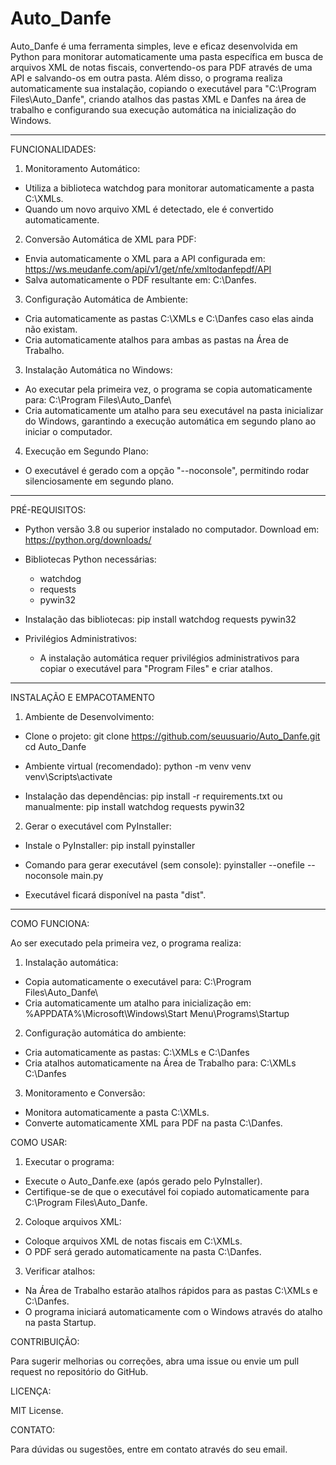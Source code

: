 # Auto_Danfe

Auto_Danfe é uma ferramenta simples, leve e eficaz desenvolvida em Python para monitorar automaticamente uma pasta específica em busca de arquivos XML de notas fiscais, convertendo-os para PDF através de uma API e salvando-os em outra pasta. Além disso, o programa realiza automaticamente sua instalação, copiando o executável para "C:\Program Files\Auto_Danfe", criando atalhos das pastas XML e Danfes na área de trabalho e configurando sua execução automática na inicialização do Windows.

-------------------------------------------------------------------------------

FUNCIONALIDADES:

1. Monitoramento Automático:
- Utiliza a biblioteca watchdog para monitorar automaticamente a pasta C:\XMLs.
- Quando um novo arquivo XML é detectado, ele é convertido automaticamente.

2. Conversão Automática de XML para PDF:
- Envia automaticamente o XML para a API configurada em:
  https://ws.meudanfe.com/api/v1/get/nfe/xmltodanfepdf/API
- Salva automaticamente o PDF resultante em: C:\Danfes.

3. Configuração Automática de Ambiente:
- Cria automaticamente as pastas C:\XMLs e C:\Danfes caso elas ainda não existam.
- Cria automaticamente atalhos para ambas as pastas na Área de Trabalho.

3. Instalação Automática no Windows:
- Ao executar pela primeira vez, o programa se copia automaticamente para:
  C:\Program Files\Auto_Danfe\
- Cria automaticamente um atalho para seu executável na pasta inicializar do Windows, garantindo a execução automática em segundo plano ao iniciar o computador.

4. Execução em Segundo Plano:
- O executável é gerado com a opção "--noconsole", permitindo rodar silenciosamente em segundo plano.

--------------------------------------------------------------------------------
PRÉ-REQUISITOS:

- Python versão 3.8 ou superior instalado no computador.
  Download em: https://python.org/downloads/

- Bibliotecas Python necessárias:
  - watchdog
  - requests
  - pywin32

- Instalação das bibliotecas:
  pip install watchdog requests pywin32

- Privilégios Administrativos:
  - A instalação automática requer privilégios administrativos para copiar o executável para "Program Files" e criar atalhos.

--------------------------------------------------------------------------------

INSTALAÇÃO E EMPACOTAMENTO

1. Ambiente de Desenvolvimento:
- Clone o projeto:
  git clone https://github.com/seuusuario/Auto_Danfe.git
  cd Auto_Danfe

- Ambiente virtual (recomendado):
  python -m venv venv
  venv\Scripts\activate

- Instalação das dependências:
  pip install -r requirements.txt
  ou manualmente:
  pip install watchdog requests pywin32

2. Gerar o executável com PyInstaller:
- Instale o PyInstaller:
  pip install pyinstaller

- Comando para gerar executável (sem console):
  pyinstaller --onefile --noconsole main.py
- Executável ficará disponível na pasta "dist".

--------------------------------------------------------------------------------

COMO FUNCIONA:

Ao ser executado pela primeira vez, o programa realiza:

1. Instalação automática:
  - Copia automaticamente o executável para:
    C:\Program Files\Auto_Danfe\
  - Cria automaticamente um atalho para inicialização em:
    %APPDATA%\Microsoft\Windows\Start Menu\Programs\Startup

2. Configuração automática do ambiente:
  - Cria automaticamente as pastas:
    C:\XMLs e C:\Danfes
  - Cria atalhos automaticamente na Área de Trabalho para:
    C:\XMLs
    C:\Danfes

3. Monitoramento e Conversão:
  - Monitora automaticamente a pasta C:\XMLs.
  - Converte automaticamente XML para PDF na pasta C:\Danfes.

COMO USAR:

1. Executar o programa:
- Execute o Auto_Danfe.exe (após gerado pelo PyInstaller).
- Certifique-se de que o executável foi copiado automaticamente para C:\Program Files\Auto_Danfe\.

2. Coloque arquivos XML:
- Coloque arquivos XML de notas fiscais em C:\XMLs.
- O PDF será gerado automaticamente na pasta C:\Danfes.

3. Verificar atalhos:
- Na Área de Trabalho estarão atalhos rápidos para as pastas C:\XMLs e C:\Danfes.
- O programa iniciará automaticamente com o Windows através do atalho na pasta Startup.

CONTRIBUIÇÃO:

Para sugerir melhorias ou correções, abra uma issue ou envie um pull request no repositório do GitHub.

LICENÇA:

MIT License.

CONTATO:

Para dúvidas ou sugestões, entre em contato através do seu email.
